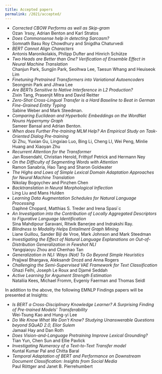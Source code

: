 ```yaml
---
title: Accepted papers
permalink: /2021/accepted/
---
```


- *Corrected CBOW Performs as well as Skip-gram* <br/> Ozan ˙Irsoy, Adrian Benton and Karl Stratos
- *Does Commonsense help in detecting Sarcasm?* <br/> Somnath Basu Roy Chowdhury and Snigdha Chaturvedi
- *BERT Cannot Align Characters* <br/> Antonis Maronikolakis, Philipp Dufter and Hinrich Schütze
- *Two Heads are Better than One? Verification of Ensemble Effect in Neural Machine Translation* <br/> Chanjun Park, Sungjin Park, Seolhwa Lee, Taesun Whang and Heuiseok Lim 
- *Finetuning Pretrained Transformers into Variational Autoencoders* <br/> Seongmin Park and Jihwa Lee 
- *Are BERTs Sensitive to Native Interference in L2 Production?* <br/> Zixin Tang, Prasenjit Mitra and David Reitter 
- *Zero-Shot Cross-Lingual Transfer is a Hard Baseline to Beat in German Fine-Grained Entity Typing* <br/> Sabine Weber and Mark Steedman.
- *Comparing Euclidean and Hyperbolic Embeddings on the WordNet Nouns Hypernymy Graph* <br/> Sameer Bansal and Adrian Benton.
- *When does Further Pre-training MLM Help? An Empirical Study on Task-Oriented Dialog Pre-training* <br/> Qi Zhu, Yuxian Gu, Lingxiao Luo, Bing Li, Cheng LI, Wei Peng, Minlie Huang and Xiaoyan Zhu
- *Recurrent Attention for the Transformer* <br/> Jan Rosendahl, Christian Herold, Frithjof Petrick and Hermann Ney 
- *On the Difficulty of Segmenting Words with Attention* <br/> Ramon Sanabria, Hao Tang and Sharon Goldwater 
- *The Highs and Lows of Simple Lexical Domain Adaptation Approaches for Neural Machine Translation* <br/> Nikolay Bogoychev and Pinzhen Chen 
- *Backtranslation in Neural Morphological Inflection* <br/> Ling Liu and Mans Hulden 
- *Learning Data Augmentation Schedules for Natural Language Processing* <br/> Daphné Chopard, Matthias S. Treder and Irena Spasi´c 
- *An Investigation into the Contribution of Locally Aggregated Descriptors to Figurative Language Identification* <br/> Sina Mahdipour Saravani, Ritwik Banerjee and Indrakshi Ray.
- *Blindness to Modality Helps Entailment Graph Mining* <br/> Liane Guillou, Sander Bijl de Vroe, Mark Johnson and Mark Steedman 
- *Investigating the Effect of Natural Language Explanations on Out-of-Distribution Generalization in Fewshot NLI* <br/> Yangqiaoyu Zhou and Chenhao Tan 
- *Generalization in NLI: Ways (Not) To Go Beyond Simple Heuristics* <br/> Prajjwal Bhargava, Aleksandr Drozd and Anna Rogers 
- *Challenging the Semi-Supervised VAE Framework for Text Classification* <br/> Ghazi Felhi, Joseph Le Roux and Djamé Seddah 
- *Active Learning for Argument Strength Estimation* <br/> Nataliia Kees, Michael Fromm, Evgeniy Faerman and Thomas Seidl

In addition to the above, the following EMNLP Findings papers will be presented at Insights:

- *Is BERT a Cross-Disciplinary Knowledge Learner? A Surprising Finding of Pre-trained Models' Transferability*  <br/> Wei-Tsung Kao and Hung-yi Lee
- *Do We Know What We Don't Know? Studying Unanswerable Questions beyond SQuAD 2.0, Elior Sulem* <br/> Jamaal Hay and Dan Roth
- *Does Vision-and-Language Pretraining Improve Lexical Grounding?* <br/> Tian Yun, Chen Sun and Ellie Pavlick
- *Investigating Numeracy of a Text-to-Text Transfer model* <br/> Kuntal Kumar Pal and Chitta Baral
- *Temporal Adaptation of BERT and Performance on Downstream Document Classification: Insights from Social Media* <br/> Paul Röttger and Janet B. Pierrehumbert
